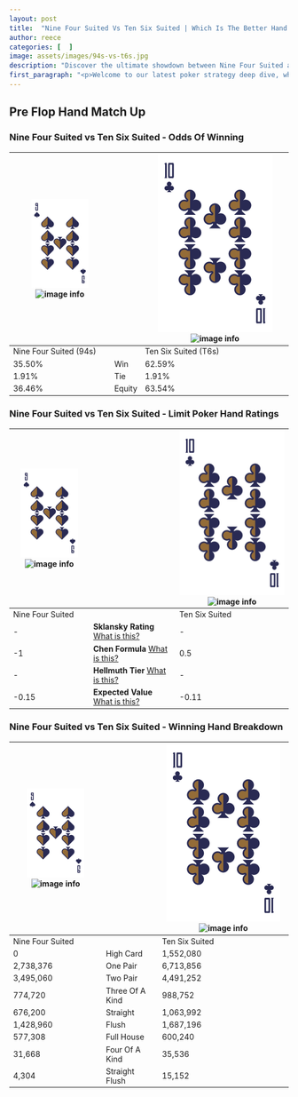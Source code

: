 ```yaml
---
layout: post
title:  "Nine Four Suited Vs Ten Six Suited | Which Is The Better Hand In Poker? A Complete Guide"
author: reece
categories: [  ]
image: assets/images/94s-vs-t6s.jpg
description: "Discover the ultimate showdown between Nine Four Suited and Ten Six Suited in poker! Uncover the odds, strategies, and scenarios where one hand triumphs over the other. Get ready to up your poker game with this thrilling analysis."
first_paragraph: "<p>Welcome to our latest poker strategy deep dive, where we're pitting two distinct hands against each other in a high-stakes showdown: Nine Four Suited vs Ten Six Suited.</p><p>In the dynamic world of poker, every decision counts, and knowing which hand holds the upper hand is key to your success at the table.</p><p>In this article, we'll dissect these two hands, explore the scenarios where one dominates the other, and equip you with the knowledge to make strategic choices that can tip the odds in your favor.</p><p>Get ready to unravel the intriguing dynamics of these poker hands and elevate your game to new heights.</p>"
---
```




[comment]: # (sp0)

## Pre Flop Hand Match Up

<div class="table hand-ratings" markdown="1"> 



### Nine Four Suited vs Ten Six Suited - Odds Of Winning


    
| ![image info](assets/images/hand1/9.png) ![image info](assets/images/hand1/4s.png) |  | ![image info](assets/images/hand2/T.png) ![image info](assets/images/hand2/6s.png) |
| -------- | -------- | -------- |
| Nine Four Suited (94s) |  | Ten Six Suited (T6s) |
| 35.50% | Win | 62.59% |
| 1.91% | Tie | 1.91% |
| 36.46% | Equity | 63.54% |




[comment]: # (sp1)



### Nine Four Suited vs Ten Six Suited - Limit Poker Hand Ratings


    
| ![image info](assets/images/hand1/9.png) ![image info](assets/images/hand1/4s.png) |  | ![image info](assets/images/hand2/T.png) ![image info](assets/images/hand2/6s.png) |
| -------- | -------- | -------- |
| Nine Four Suited |  | Ten Six Suited |
| - | **Sklansky Rating** [What is this?](/sklansky-rating-explained) | - |
| -1 | **Chen Formula** [What is this?](/chen-formula-explained) | 0.5 |
| - | **Hellmuth Tier** [What is this?](/Hellmuth-tier-explained) | - |
| -0.15 | **Expected Value** [What is this?](/expected-value-explained) | -0.11 |




[comment]: # (sp2)



### Nine Four Suited vs Ten Six Suited - Winning Hand Breakdown


    
| ![image info](assets/images/hand1/9.png) ![image info](assets/images/hand1/4s.png) |  | ![image info](assets/images/hand2/T.png) ![image info](assets/images/hand2/6s.png) |
| -------- | -------- | -------- |
| Nine Four Suited |  | Ten Six Suited |
| 0 | High Card | 1,552,080 |
| 2,738,376 | One Pair | 6,713,856 |
| 3,495,060 | Two Pair | 4,491,252 |
| 774,720 | Three Of A Kind | 988,752 |
| 676,200 | Straight | 1,063,992 |
| 1,428,960 | Flush | 1,687,196 |
| 577,308 | Full House | 600,240 |
| 31,668 | Four Of A Kind | 35,536 |
| 4,304 | Straight Flush | 15,152 |




[comment]: # (sp3)



</div>

[comment]: # (sp4)



[comment]: # (sp5)

